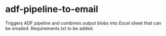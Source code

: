 # adf-pipeline-to-email
Triggers ADF pipeline and combines output blobs into Excel sheet that can be emailed. Requirements.txt to be added.
